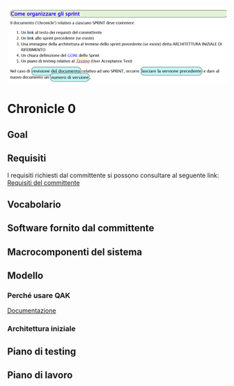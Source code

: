 <img src="../commons/resources/.referenceDocProf/organizzazioneSprint.png">

# Chronicle 0

## Goal

## Requisiti
I requisiti richiesti dal committente si possono consultare al seguente link:
[Requisiti del committente](../commons/requirements/requirements.md)

## Vocabolario

## Software fornito dal committente

## Macrocomponenti del sistema

## Modello

### Perché usare QAK
[Documentazione](qakDoc)

### Architettura iniziale

## Piano di testing

## Piano di lavoro
